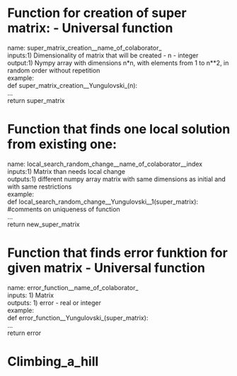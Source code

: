 # Function for creation of super matrix: - Universal function  
name: super_matrix_creation__name_of_colaborator_  
inputs:1) Dimensionality of matrix that will be created - n - integer  
output:1) Nympy array with dimensions n*n, with elements from 1 to n**2, in random order without repetition   
example:  
def super_matrix_creation__Yungulovski_(n):  
    ...  
    return super_matrix  
  
# Function that finds one local solution from existing one:  
name: local_search_random_change__name_of_colaborator__index  
inputs:1) Matrix than needs local change  
outputs:1) different numpy array matrix with same dimensions as initial and with same restrictions  
example:  
def local_search_random_change__Yungulovski__1(super_matrix):  
#comments on uniqueness of function  
...  
return new_super_matrix  
  
# Function that finds error funktion for given matrix - Universal function  
name: error_function__name_of_colaborator_  
inputs: 1) Matrix  
outputs: 1) error - real or integer  
example:  
def error_function__Yungulovski_(super_matrix):  
...  
return error  
  
# Climbing_a_hill 
  
  



    
        
